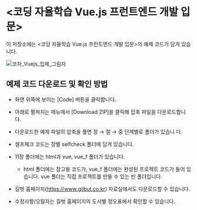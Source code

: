 # <코딩 자율학습 Vue.js 프런트엔드 개발 입문> 

이 저장소에는 <코딩 자율학습 Vue.js 프런트엔드 개발 입문>의 예제 코드가 담겨 있습니다.

![코자_Vuejs_입체_그림자](https://github.com/gilbutITbook/080384/assets/6995518/5c6557f5-1491-4364-b116-52adb59331a6)

## 예제 코드 다운로드 및 확인 방법

- 화면 위쪽에 보이는 [Code] 버튼을 클릭합니다.
- 아래로 펼쳐지는 메뉴에서 [Download ZIP]을 클릭해 압축 파일을 다운로드합니다. 
- 다운로드한 예제 파일의 압축을 풀면 장 → 절 → 중 단계별로 폴더가 있습니
다.
- 셀프체크 코드는 장별 selfcheck 폴더에 담겨 있습니다.
- 11장 폴더에는 html과 vue, vue_f 폴더가 있습니다. 
  - html 폴더에는 참고용 코드가, vue_f 폴더에는 완성된 프로젝트 코드가 들어 있습니다. vue 폴더는 직접 프로젝트를 만들 수 있는 빈 폴더입니다.

- 길벗 홈페이지(https://www.gilbut.co.kr) 자료실에서도 다운로드할 수 있습니다.
- 수정사항/오탈자는 길벗 홈페이지의 도서별 정오표에서 확인할 수 있습니다.
 
